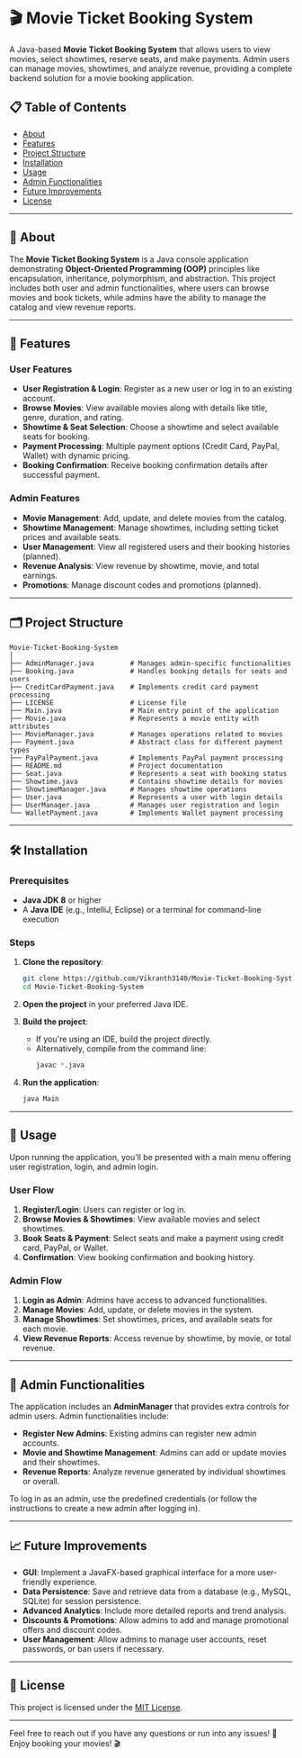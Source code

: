 # 🎬 Movie Ticket Booking System

A Java-based **Movie Ticket Booking System** that allows users to view movies, select showtimes, reserve seats, and make payments. Admin users can manage movies, showtimes, and analyze revenue, providing a complete backend solution for a movie booking application.

## 📋 Table of Contents
- [About](#about)
- [Features](#features)
- [Project Structure](#project-structure)
- [Installation](#installation)
- [Usage](#usage)
- [Admin Functionalities](#admin-functionalities)
- [Future Improvements](#future-improvements)
- [License](#license)

---

## 📖 About

The **Movie Ticket Booking System** is a Java console application demonstrating **Object-Oriented Programming (OOP)** principles like encapsulation, inheritance, polymorphism, and abstraction. This project includes both user and admin functionalities, where users can browse movies and book tickets, while admins have the ability to manage the catalog and view revenue reports.

---

## 🌟 Features

### User Features
- **User Registration & Login**: Register as a new user or log in to an existing account.
- **Browse Movies**: View available movies along with details like title, genre, duration, and rating.
- **Showtime & Seat Selection**: Choose a showtime and select available seats for booking.
- **Payment Processing**: Multiple payment options (Credit Card, PayPal, Wallet) with dynamic pricing.
- **Booking Confirmation**: Receive booking confirmation details after successful payment.

### Admin Features
- **Movie Management**: Add, update, and delete movies from the catalog.
- **Showtime Management**: Manage showtimes, including setting ticket prices and available seats.
- **User Management**: View all registered users and their booking histories (planned).
- **Revenue Analysis**: View revenue by showtime, movie, and total earnings.
- **Promotions**: Manage discount codes and promotions (planned).

---

## 🗂 Project Structure

```
Movie-Ticket-Booking-System
│
├── AdminManager.java         # Manages admin-specific functionalities
├── Booking.java              # Handles booking details for seats and users
├── CreditCardPayment.java    # Implements credit card payment processing
├── LICENSE                   # License file
├── Main.java                 # Main entry point of the application
├── Movie.java                # Represents a movie entity with attributes
├── MovieManager.java         # Manages operations related to movies
├── Payment.java              # Abstract class for different payment types
├── PayPalPayment.java        # Implements PayPal payment processing
├── README.md                 # Project documentation
├── Seat.java                 # Represents a seat with booking status
├── Showtime.java             # Contains showtime details for movies
├── ShowtimeManager.java      # Manages showtime operations
├── User.java                 # Represents a user with login details
├── UserManager.java          # Manages user registration and login
└── WalletPayment.java        # Implements Wallet payment processing
```

---

## 🛠 Installation

### Prerequisites
- **Java JDK 8** or higher
- A **Java IDE** (e.g., IntelliJ, Eclipse) or a terminal for command-line execution

### Steps
1. **Clone the repository**:
   ```bash
   git clone https://github.com/Vikranth3140/Movie-Ticket-Booking-System.git
   cd Movie-Ticket-Booking-System
   ```

2. **Open the project** in your preferred Java IDE.

3. **Build the project**:
    - If you're using an IDE, build the project directly.
    - Alternatively, compile from the command line:
      ```bash
      javac *.java
      ```

4. **Run the application**:
   ```bash
   java Main
   ```

---

## 🚀 Usage

Upon running the application, you’ll be presented with a main menu offering user registration, login, and admin login.

### User Flow
1. **Register/Login**: Users can register or log in.
2. **Browse Movies & Showtimes**: View available movies and select showtimes.
3. **Book Seats & Payment**: Select seats and make a payment using credit card, PayPal, or Wallet.
4. **Confirmation**: View booking confirmation and booking history.

### Admin Flow
1. **Login as Admin**: Admins have access to advanced functionalities.
2. **Manage Movies**: Add, update, or delete movies in the system.
3. **Manage Showtimes**: Set showtimes, prices, and available seats for each movie.
4. **View Revenue Reports**: Access revenue by showtime, by movie, or total revenue.

---

## 🔐 Admin Functionalities

The application includes an **AdminManager** that provides extra controls for admin users. Admin functionalities include:

- **Register New Admins**: Existing admins can register new admin accounts.
- **Movie and Showtime Management**: Admins can add or update movies and their showtimes.
- **Revenue Reports**: Analyze revenue generated by individual showtimes or overall.

To log in as an admin, use the predefined credentials (or follow the instructions to create a new admin after logging in).

---

## 📈 Future Improvements

- **GUI**: Implement a JavaFX-based graphical interface for a more user-friendly experience.
- **Data Persistence**: Save and retrieve data from a database (e.g., MySQL, SQLite) for session persistence.
- **Advanced Analytics**: Include more detailed reports and trend analysis.
- **Discounts & Promotions**: Allow admins to add and manage promotional offers and discount codes.
- **User Management**: Allow admins to manage user accounts, reset passwords, or ban users if necessary.

---

## 📄 License

This project is licensed under the [MIT License](LICENSE).

---

Feel free to reach out if you have any questions or run into any issues! 🎥 Enjoy booking your movies! 🎬